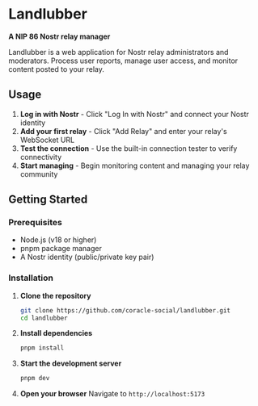 #  Landlubber

**A NIP 86 Nostr relay manager**

Landlubber is a web application for Nostr relay administrators and moderators. Process user reports, manage user access, and monitor content posted to your relay.

## Usage

1. **Log in with Nostr** - Click "Log In with Nostr" and connect your Nostr identity
2. **Add your first relay** - Click "Add Relay" and enter your relay's WebSocket URL
3. **Test the connection** - Use the built-in connection tester to verify connectivity
4. **Start managing** - Begin monitoring content and managing your relay community

## Getting Started

### Prerequisites

- Node.js (v18 or higher)
- pnpm package manager
- A Nostr identity (public/private key pair)

### Installation

1. **Clone the repository**

   ```bash
   git clone https://github.com/coracle-social/landlubber.git
   cd landlubber
   ```

2. **Install dependencies**

   ```bash
   pnpm install
   ```

3. **Start the development server**

   ```bash
   pnpm dev
   ```

4. **Open your browser**
   Navigate to `http://localhost:5173`
